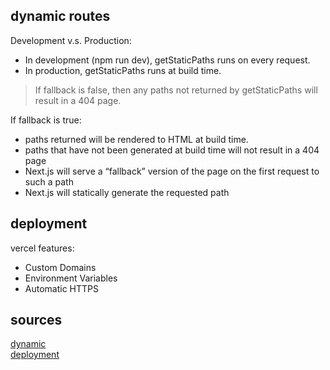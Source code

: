 ## dynamic routes
Development v.s. Production:
- In development (npm run dev), getStaticPaths runs on every request.
- In production, getStaticPaths runs at build time.

> If fallback is false, then any paths not returned by getStaticPaths will result in a 404 page.

If fallback is true:

- paths returned will be rendered to HTML at build time.
- paths that have not been generated at build time will not result in a 404 page
- Next.js will serve a “fallback” version of the page on the first request to such a path
- Next.js will statically generate the requested path

## deployment

vercel features:
- Custom Domains
- Environment Variables
- Automatic HTTPS


## sources
[dynamic](https://nextjs.org/learn/basics/dynamic-routes) <br>
[deployment](https://nextjs.org/learn/basics/deploying-nextjs-app)
